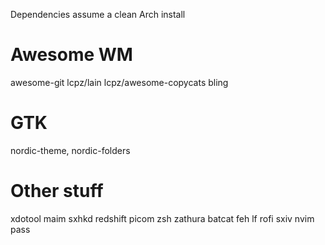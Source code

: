 Dependencies assume a clean Arch install

# Awesome WM
awesome-git
lcpz/lain
lcpz/awesome-copycats
bling

# GTK
nordic-theme, nordic-folders

# Other stuff
xdotool
maim
sxhkd
redshift
picom
zsh
zathura
batcat
feh
lf
rofi
sxiv
nvim
pass
